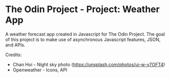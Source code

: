 # The Odin Project - Project: Weather App

A weather forecast app created in Javascript for The Odin Project. The goal of this project is to make use of asynchronous Javascript features, JSON, and APIs. 

Credits:
- Chan Hoi - Night sky photo (https://unsplash.com/photos/uj-w-v7OFT4)
- Openweather - Icons, API